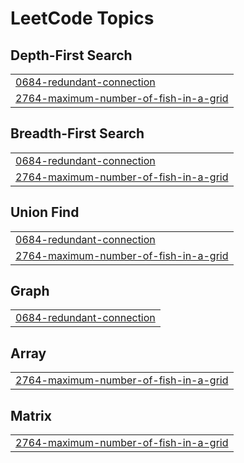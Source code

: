 

<!---LeetCode Topics Start-->
# LeetCode Topics
## Depth-First Search
|  |
| ------- |
| [0684-redundant-connection](https://github.com/Shashank164/DSA/tree/master/0684-redundant-connection) |
| [2764-maximum-number-of-fish-in-a-grid](https://github.com/Shashank164/DSA/tree/master/2764-maximum-number-of-fish-in-a-grid) |
## Breadth-First Search
|  |
| ------- |
| [0684-redundant-connection](https://github.com/Shashank164/DSA/tree/master/0684-redundant-connection) |
| [2764-maximum-number-of-fish-in-a-grid](https://github.com/Shashank164/DSA/tree/master/2764-maximum-number-of-fish-in-a-grid) |
## Union Find
|  |
| ------- |
| [0684-redundant-connection](https://github.com/Shashank164/DSA/tree/master/0684-redundant-connection) |
| [2764-maximum-number-of-fish-in-a-grid](https://github.com/Shashank164/DSA/tree/master/2764-maximum-number-of-fish-in-a-grid) |
## Graph
|  |
| ------- |
| [0684-redundant-connection](https://github.com/Shashank164/DSA/tree/master/0684-redundant-connection) |
## Array
|  |
| ------- |
| [2764-maximum-number-of-fish-in-a-grid](https://github.com/Shashank164/DSA/tree/master/2764-maximum-number-of-fish-in-a-grid) |
## Matrix
|  |
| ------- |
| [2764-maximum-number-of-fish-in-a-grid](https://github.com/Shashank164/DSA/tree/master/2764-maximum-number-of-fish-in-a-grid) |
<!---LeetCode Topics End-->
